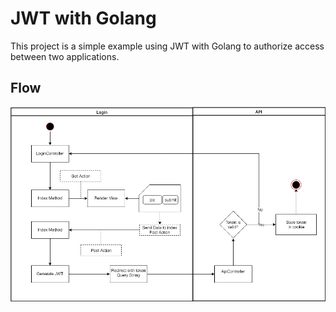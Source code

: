 # JWT with Golang

This project is a simple example using JWT with Golang to authorize access between two applications.


## Flow

![jwt-flow](https://raw.githubusercontent.com/kalelc/jwt-with-golang/master/jwt-with-golang.jpg)
